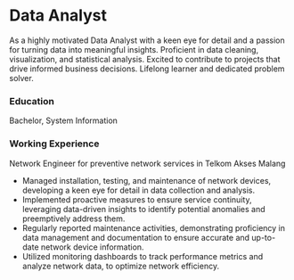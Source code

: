 # Data Analyst
As a highly motivated Data Analyst with a keen eye for detail and a passion for turning data into meaningful insights. Proficient in data cleaning, visualization, and statistical analysis. Excited to contribute to projects that drive informed business decisions. Lifelong learner and dedicated problem solver.


### Education
Bachelor, System Information


### Working Experience
Network Engineer for preventive network services in Telkom Akses Malang
- Managed installation, testing, and maintenance of network devices, developing a keen eye for detail in data collection and analysis.
- Implemented proactive measures to ensure service continuity, leveraging data-driven insights to identify potential anomalies and preemptively address them.
- Regularly reported maintenance activities, demonstrating proficiency in data management and documentation to ensure accurate and up-to-date network device information.
- Utilized monitoring dashboards to track performance metrics and analyze network data, to optimize network efficiency.
